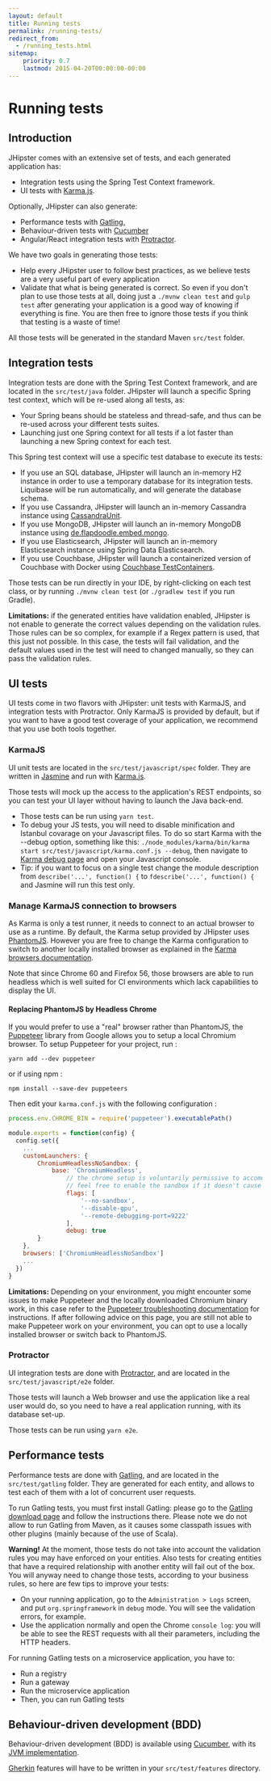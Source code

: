 ```yaml
---
layout: default
title: Running tests
permalink: /running-tests/
redirect_from:
  - /running_tests.html
sitemap:
    priority: 0.7
    lastmod: 2015-04-20T00:00:00-00:00
---
```


# <i class="fa fa-shield"></i> Running tests

## Introduction

JHipster comes with an extensive set of tests, and each generated application has:

*   Integration tests using the Spring Test Context framework.
*   UI tests with [Karma.js](http://karma-runner.github.io/).

Optionally, JHipster can also generate:

*   Performance tests with [Gatling.](http://gatling.io/)
*   Behaviour-driven tests with [Cucumber](https://cucumber.io/)
*   Angular/React integration tests with [Protractor](https://angular.github.io/protractor/#/).

We have two goals in generating those tests:

*   Help every JHipster user to follow best practices, as we believe tests are a very useful part of every application
*   Validate that what is being generated is correct. So even if you don't plan to use those tests at all, doing just a `./mvnw clean test` and `gulp test` after generating your application is a good way of knowing if everything is fine. You are then free to ignore those tests if you think that testing is a waste of time!

All those tests will be generated in the standard Maven `src/test` folder.

## Integration tests

Integration tests are done with the Spring Test Context framework, and are located in the `src/test/java` folder. JHipster will launch a specific Spring test context, which will be re-used along all tests, as:

*   Your Spring beans should be stateless and thread-safe, and thus can be re-used across your different tests suites.
*   Launching just one Spring context for all tests if a lot faster than launching a new Spring context for each test.

This Spring test context will use a specific test database to execute its tests:

*   If you use an SQL database, JHipster will launch an in-memory H2 instance in order to use a temporary database for its integration tests. Liquibase will be run automatically, and will generate the database schema.
*   If you use Cassandra, JHipster will launch an in-memory Cassandra instance using [CassandraUnit](https://github.com/jsevellec/cassandra-unit).
*   If you use MongoDB, JHipster will launch an in-memory MongoDB instance using [de.flapdoodle.embed.mongo](https://github.com/flapdoodle-oss/de.flapdoodle.embed.mongo).
*   If you use Elasticsearch, JHipster will launch an in-memory Elasticsearch instance using Spring Data Elasticsearch.
*   If you use Couchbase, JHipster will launch a containerized version of Couchbase with Docker using [Couchbase TestContainers](https://github.com/differentway/testcontainers-java-module-couchbase).

Those tests can be run directly in your IDE, by right-clicking on each test class, or by running `./mvnw clean test` (or `./gradlew test` if you run Gradle).

**Limitations:** if the generated entities have validation enabled, JHipster is not enable to generate the correct values depending on the validation rules. Those rules can be so complex, for example if a Regex pattern is used, that this just not possible. In this case, the tests will fail validation, and the default values used in the test will need to changed manually, so they can pass the validation rules.

## UI tests

UI tests come in two flavors with JHipster: unit tests with KarmaJS, and integration tests with Protractor. Only KarmaJS is provided by default, but if you want to have a good test coverage of your application, we recommend that you use both tools together.

### KarmaJS

UI unit tests are located in the `src/test/javascript/spec` folder. They are written in [Jasmine](http://jasmine.github.io) and run with [Karma.js](http://karma-runner.github.io/).

Those tests will mock up the access to the application's REST endpoints, so you can test your UI layer without having to launch the Java back-end.

*   Those tests can be run using `yarn test`.
*   To debug your JS tests, you will need to disable minification and Istanbul covarage on your Javascript files. To do so start Karma with the --debug option, something like this: `./node_modules/karma/bin/karma start src/test/javascript/karma.conf.js --debug`, then navigate to [Karma debug page](http://localhost:9876/debug.html) and open your Javascript console.
*   Tip: if you want to focus on a single test change the module description from `describe('...', function() {` to `fdescribe('...', function() {` and Jasmine will run this test only.

### Manage KarmaJS connection to browsers

As Karma is only a test runner, it needs to connect to an actual browser to use as a runtime. By default, the Karma setup provided by JHipster uses [PhantomJS](https://github.com/karma-runner/karma-phantomjs-launcher). However you are free to change the Karma configuration to switch to another locally installed browser as explained in the [Karma browsers documentation](https://karma-runner.github.io/1.0/config/browsers.html).

Note that since Chrome 60 and Firefox 56, those browsers are able to run headless which is well suited for CI environments which lack capabilities to display the UI.

#### Replacing PhantomJS by Headless Chrome

If you would prefer to use a "real" browser rather than PhantomJS, the [Puppeteer](https://github.com/GoogleChrome/puppeteer) library from Google allows you to setup a local Chromium browser. To setup Puppeteer for your project, run :

```
yarn add --dev puppeteer
```
or if using npm :
```
npm install --save-dev puppeteers
```

Then edit your `karma.conf.js` with the following configuration :
```javascript
process.env.CHROME_BIN = require('puppeteer').executablePath()

module.exports = function(config) {
  config.set({
    ...
    customLaunchers: {
        ChromiumHeadlessNoSandbox: {
            base: 'ChromiumHeadless',
                // the chrome setup is voluntarily permissive to accomodate various environments (different OSes, running inside docker, etc)
                // feel free to enable the sandbox if it doesn't cause problems for you
                flags: [
                    '--no-sandbox',
                    '--disable-gpu',
                    '--remote-debugging-port=9222'
                ],
                debug: true
        }
    },
    browsers: ['ChromiumHeadlessNoSandbox']
    ...
  })
}
```

**Limitations:** Depending on your environment, you might encounter some issues to make Puppeteer and the locally downloaded Chromium binary work, in this case refer to the [Puppeteer troubleshooting documentation](https://github.com/GoogleChrome/puppeteer/blob/master/docs/troubleshooting.md) for instructions. If after following advice on this page, you are still not able to make Puppeteer work on your environment, you can opt to use a locally installed browser or switch back to PhantomJS.

### Protractor

UI integration tests are done with [Protractor](https://angular.github.io/protractor/#/), and are located in the `src/test/javascript/e2e` folder.

Those tests will launch a Web browser and use the application like a real user would do, so you need to have a real application running, with its database set-up.

Those tests can be run using `yarn e2e`.

## Performance tests

Performance tests are done with [Gatling](http://gatling.io/), and are located in the `src/test/gatling` folder. They are generated for each entity, and allows to test each of them with a lot of concurrent user requests.

To run Gatling tests, you must first install Gatling: please go to the [Gatling download page](https://gatling.io/download/) and follow the instructions there. Please note we do not allow to run Gatling from Maven, as it causes some classpath issues with other plugins (mainly because of the use of Scala).

**Warning!** At the moment, those tests do not take into account the validation rules you may have enforced on your entities. Also tests for creating entities that have a required relationship with another entity will fail out of the box. You will anyway need to change those tests, according to your business rules, so here are few tips to improve your tests:

*   On your running application, go to the `Administration > Logs` screen, and put `org.springframework` in `debug` mode. You will see the validation errors, for example.
*   Use the application normally and open the Chrome `console log`: you will be able to see the REST requests with all their parameters, including the HTTP headers.

For running Gatling tests on a microservice application, you have to:

*   Run a registry
*   Run a gateway
*   Run the microservice application
*   Then, you can run Gatling tests

## Behaviour-driven development (BDD)

Behaviour-driven development (BDD) is available using [Cucumber](https://cucumber.io/), with its [JVM implementation](https://github.com/cucumber/cucumber-jvm).

[Gherkin](https://cucumber.io/docs/reference) features will have to be written in your `src/test/features` directory.
